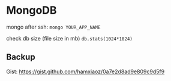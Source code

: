 # MongoDB

mongo after ssh:
`mongo YOUR_APP_NAME`

check db size (file size in mb)
`db.stats(1024*1024)`

## Backup
Gist: https://gist.github.com/hamxiaoz/0a7e2d8ad9e809c9d5f9
